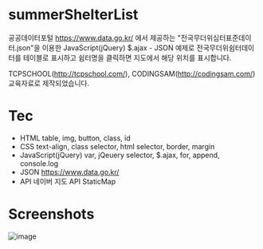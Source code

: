 # summerShelterList

공공데이터포털 https://www.data.go.kr/ 에서 제공하는 "전국무더위심터표준데이터.json"을 이용한 JavaScript(jQuery) $.ajax - JSON 예제로 전국무더위쉼터데이터를 테이블로 표시하고 쉼터명을 클릭하면 지도에서 해당 위치를 표시합니다. 

TCPSCHOOL(http://tcpschool.com/), CODINGSAM(http://codingsam.com/) 교육자료로 제작되었습니다.

# Tec
- HTML
table, img, button, class, id
- CSS
text-align, class selector, html selector, border, margin
- JavaScript(jQuery)
var, jQeuery selector, $.ajax, for, append, console.log
- JSON
https://www.data.go.kr/
- API
네이버 지도 API StaticMap

# Screenshots

![image](https://user-images.githubusercontent.com/22079767/44182426-e31bdb80-a141-11e8-8ee3-dffe23297c39.png)

